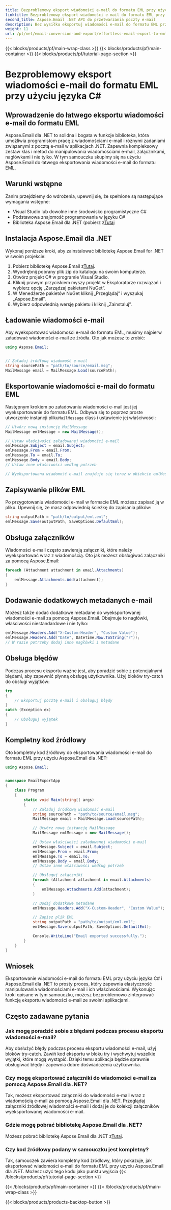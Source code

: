 ```yaml
---
title: Bezproblemowy eksport wiadomości e-mail do formatu EML przy użyciu języka C#
linktitle: Bezproblemowy eksport wiadomości e-mail do formatu EML przy użyciu języka C#
second_title: Aspose.Email .NET API do przetwarzania poczty e-mail
description: Bez wysiłku eksportuj wiadomości e-mail do formatu EML przy użyciu C# i Aspose.Email dla .NET. Ucz się krok po kroku na przykładach kodu źródłowego.
weight: 11
url: /pl/net/email-conversion-and-export/effortless-email-export-to-eml-using-csharp/
---
```


{{< blocks/products/pf/main-wrap-class >}}
{{< blocks/products/pf/main-container >}}
{{< blocks/products/pf/tutorial-page-section >}}

# Bezproblemowy eksport wiadomości e-mail do formatu EML przy użyciu języka C#


## Wprowadzenie do łatwego eksportu wiadomości e-mail do formatu EML

Aspose.Email dla .NET to solidna i bogata w funkcje biblioteka, która umożliwia programistom pracę z wiadomościami e-mail i różnymi zadaniami związanymi z pocztą e-mail w aplikacjach .NET. Zapewnia kompleksowy zestaw klas i metod do manipulowania wiadomościami e-mail, załącznikami, nagłówkami i nie tylko. W tym samouczku skupimy się na użyciu Aspose.Email do łatwego eksportowania wiadomości e-mail do formatu EML.

## Warunki wstępne

Zanim przejdziemy do wdrożenia, upewnij się, że spełnione są następujące wymagania wstępne:

- Visual Studio lub dowolne inne środowisko programistyczne C#
- Podstawowa znajomość programowania w języku C#
-  Biblioteka Aspose.Email dla .NET (pobierz z[Tutaj](https://downloads.aspose.com/email/net)

## Instalacja Aspose.Email dla .NET

Wykonaj poniższe kroki, aby zainstalować bibliotekę Aspose.Email for .NET w swoim projekcie:

1.  Pobierz bibliotekę Aspose.Email z[Tutaj](https://releases.aspose.com/email/net).
2. Wyodrębnij pobrany plik zip do katalogu na swoim komputerze.
3. Otwórz projekt C# w programie Visual Studio.
4. Kliknij prawym przyciskiem myszy projekt w Eksploratorze rozwiązań i wybierz opcję „Zarządzaj pakietami NuGet”.
5. W Menedżerze pakietów NuGet kliknij „Przeglądaj” i wyszukaj „Aspose.Email”.
6. Wybierz odpowiednią wersję pakietu i kliknij „Zainstaluj”.

## Ładowanie wiadomości e-mail

Aby wyeksportować wiadomości e-mail do formatu EML, musimy najpierw załadować wiadomości e-mail ze źródła. Oto jak możesz to zrobić:

```csharp
using Aspose.Email;


// Załaduj źródłową wiadomość e-mail
string sourcePath = "path/to/source/email.msg";
MailMessage email = MailMessage.Load(sourcePath);
```

## Eksportowanie wiadomości e-mail do formatu EML

 Następnym krokiem po załadowaniu wiadomości e-mail jest jej wyeksportowanie do formatu EML. Odbywa się to poprzez proste utworzenie instancji pliku`MailMessage` class i ustawienie jej właściwości:

```csharp
// Utwórz nową instancję MailMessage
MailMessage emlMessage = new MailMessage();

// Ustaw właściwości załadowanej wiadomości e-mail
emlMessage.Subject = email.Subject;
emlMessage.From = email.From;
emlMessage.To = email.To;
emlMessage.Body = email.Body;
// Ustaw inne właściwości według potrzeb

// Wyeksportowana wiadomość e-mail znajduje się teraz w obiekcie emlMessage
```

## Zapisywanie plików EML

Po przygotowaniu wiadomości e-mail w formacie EML możesz zapisać ją w pliku. Upewnij się, że masz odpowiednią ścieżkę do zapisania plików:

```csharp
string outputPath = "path/to/output/eml.eml";
emlMessage.Save(outputPath, SaveOptions.DefaultEml);
```

## Obsługa załączników

Wiadomości e-mail często zawierają załączniki, które należy wyeksportować wraz z wiadomością. Oto jak możesz obsługiwać załączniki za pomocą Aspose.Email:

```csharp
foreach (Attachment attachment in email.Attachments)
{
    emlMessage.Attachments.Add(attachment);
}
```

## Dodawanie dodatkowych metadanych e-mail

Możesz także dodać dodatkowe metadane do wyeksportowanej wiadomości e-mail za pomocą Aspose.Email. Obejmuje to nagłówki, właściwości niestandardowe i nie tylko:

```csharp
emlMessage.Headers.Add("X-Custom-Header", "Custom Value");
emlMessage.Headers.Add("Date", DateTime.Now.ToString("r"));
// W razie potrzeby dodaj inne nagłówki i metadane
```

## Obsługa błędów

Podczas procesu eksportu ważne jest, aby poradzić sobie z potencjalnymi błędami, aby zapewnić płynną obsługę użytkownika. Użyj bloków try-catch do obsługi wyjątków:

```csharp
try
{
    // Eksportuj pocztę e-mail i obsługuj błędy
}
catch (Exception ex)
{
    // Obsługuj wyjątek
}
```

## Kompletny kod źródłowy

Oto kompletny kod źródłowy do eksportowania wiadomości e-mail do formatu EML przy użyciu Aspose.Email dla .NET:

```csharp
using Aspose.Email;


namespace EmailExportApp
{
    class Program
    {
        static void Main(string[] args)
        {
            // Załaduj źródłową wiadomość e-mail
            string sourcePath = "path/to/source/email.msg";
            MailMessage email = MailMessage.Load(sourcePath);

            // Utwórz nową instancję MailMessage
            MailMessage emlMessage = new MailMessage();

            // Ustaw właściwości załadowanej wiadomości e-mail
            emlMessage.Subject = email.Subject;
            emlMessage.From = email.From;
            emlMessage.To = email.To;
            emlMessage.Body = email.Body;
            // Ustaw inne właściwości według potrzeb

            // Obsługuj załączniki
            foreach (Attachment attachment in email.Attachments)
            {
                emlMessage.Attachments.Add(attachment);
            }

            // Dodaj dodatkowe metadane
            emlMessage.Headers.Add("X-Custom-Header", "Custom Value");

            // Zapisz plik EML
            string outputPath = "path/to/output/eml.eml";
            emlMessage.Save(outputPath, SaveOptions.DefaultEml);

            Console.WriteLine("Email exported successfully.");
        }
    }
}
```

## Wniosek

Eksportowanie wiadomości e-mail do formatu EML przy użyciu języka C# i Aspose.Email dla .NET to prosty proces, który zapewnia elastyczność manipulowania wiadomościami e-mail i ich właściwościami. Wykonując kroki opisane w tym samouczku, możesz bezproblemowo zintegrować funkcję eksportu wiadomości e-mail ze swoimi aplikacjami.

## Często zadawane pytania

### Jak mogę poradzić sobie z błędami podczas procesu eksportu wiadomości e-mail?

Aby obsłużyć błędy podczas procesu eksportu wiadomości e-mail, użyj bloków try-catch. Zawiń kod eksportu w bloku try i wychwytuj wszelkie wyjątki, które mogą wystąpić. Dzięki temu aplikacja będzie sprawnie obsługiwać błędy i zapewnia dobre doświadczenia użytkownika.

### Czy mogę eksportować załączniki do wiadomości e-mail za pomocą Aspose.Email dla .NET?

Tak, możesz eksportować załączniki do wiadomości e-mail wraz z wiadomością e-mail za pomocą Aspose.Email dla .NET. Przeglądaj załączniki źródłowej wiadomości e-mail i dodaj je do kolekcji załączników wyeksportowanej wiadomości e-mail.

### Gdzie mogę pobrać bibliotekę Aspose.Email dla .NET?

 Możesz pobrać bibliotekę Aspose.Email dla .NET z[Tutaj](https://downloads.aspose.com/email/net).

### Czy kod źródłowy podany w samouczku jest kompletny?

Tak, samouczek zawiera kompletny kod źródłowy, który pokazuje, jak eksportować wiadomości e-mail do formatu EML przy użyciu Aspose.Email dla .NET. Możesz użyć tego kodu jako punktu wyjścia
{{< /blocks/products/pf/tutorial-page-section >}}

{{< /blocks/products/pf/main-container >}}
{{< /blocks/products/pf/main-wrap-class >}}

{{< blocks/products/products-backtop-button >}}
